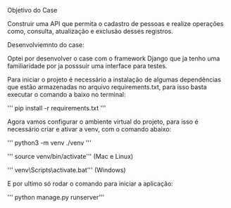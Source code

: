 Objetivo do Case

Construir uma API que permita o cadastro de pessoas e realize operações como, consulta, atualização e exclusão desses registros.

Desenvolviemnto do case:

Optei por desenvolver o case com o framework Django que ja tenho uma familiaridade por ja posssuir uma interface para testes.

Para iniciar o projeto é necessário a instalação de algumas dependências que estão armazenadas no arquivo requirements.txt, para isso basta executar o comando a baixo no terminal:

''' pip install -r requirements.txt '''


Agora vamos configurar o ambiente virtual do projeto, para isso é necessário criar e ativar a venv, com o comando abaixo:

''' python3 -m venv ./venv '''

''' source venv/bin/activate''' (Mac e Linux)

''' venv\Scripts\activate.bat''' (Windows)

E por ultimo só rodar o comando para iniciar a aplicação:

''' python manage.py runserver'''

